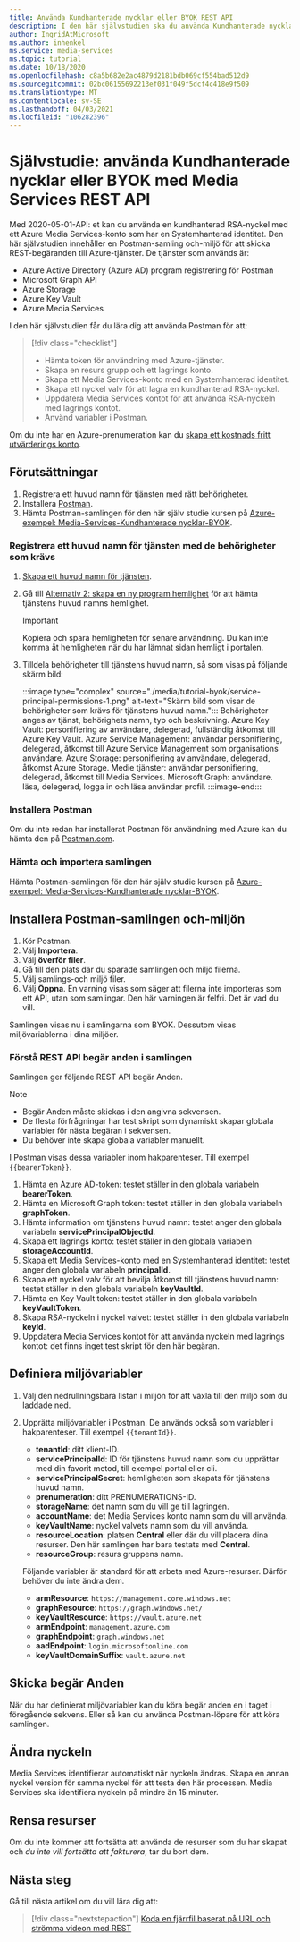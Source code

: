 ```yaml
---
title: Använda Kundhanterade nycklar eller BYOK REST API
description: I den här självstudien ska du använda Kundhanterade nycklar eller ta med din egen nyckel (BYOK) med ett Azure Media Services lagrings konto.
author: IngridAtMicrosoft
ms.author: inhenkel
ms.service: media-services
ms.topic: tutorial
ms.date: 10/18/2020
ms.openlocfilehash: c8a5b682e2ac4879d2181bdb069cf554bad512d9
ms.sourcegitcommit: 02bc06155692213ef031f049f5dcf4c418e9f509
ms.translationtype: MT
ms.contentlocale: sv-SE
ms.lasthandoff: 04/03/2021
ms.locfileid: "106282396"
---
```

# <a name="tutorial-use-customer-managed-keys-or-byok-with-media-services-rest-api"></a>Självstudie: använda Kundhanterade nycklar eller BYOK med Media Services REST API

Med 2020-05-01-API: et kan du använda en kundhanterad RSA-nyckel med ett Azure Media Services-konto som har en Systemhanterad identitet. Den här självstudien innehåller en Postman-samling och-miljö för att skicka REST-begäranden till Azure-tjänster. De tjänster som används är:

- Azure Active Directory (Azure AD) program registrering för Postman
- Microsoft Graph API
- Azure Storage
- Azure Key Vault
- Azure Media Services

I den här självstudien får du lära dig att använda Postman för att:

> [!div class="checklist"]
> - Hämta token för användning med Azure-tjänster.
> - Skapa en resurs grupp och ett lagrings konto.
> - Skapa ett Media Services-konto med en Systemhanterad identitet.
> - Skapa ett nyckel valv för att lagra en kundhanterad RSA-nyckel.
> - Uppdatera Media Services kontot för att använda RSA-nyckeln med lagrings kontot.
> - Använd variabler i Postman.

Om du inte har en Azure-prenumeration kan du [skapa ett kostnads fritt utvärderings konto](https://azure.microsoft.com/free/).

## <a name="prerequisites"></a>Förutsättningar

1. Registrera ett huvud namn för tjänsten med rätt behörigheter.
1. Installera [Postman](https://www.postman.com).
1. Hämta Postman-samlingen för den här själv studie kursen på [Azure-exempel: Media-Services-Kundhanterade nycklar-BYOK](https://github.com/Azure-Samples/media-services-customer-managed-keys-byok).

### <a name="register-a-service-principal-with-the-needed-permissions"></a>Registrera ett huvud namn för tjänsten med de behörigheter som krävs

1. [Skapa ett huvud namn för tjänsten](../../active-directory/develop/howto-create-service-principal-portal.md).
1. Gå till [Alternativ 2: skapa en ny program hemlighet](../../active-directory/develop/howto-create-service-principal-portal.md#authentication-two-options) för att hämta tjänstens huvud namns hemlighet.

   > [!IMPORTANT]
   >Kopiera och spara hemligheten för senare användning. Du kan inte komma åt hemligheten när du har lämnat sidan hemligt i portalen.

1. Tilldela behörigheter till tjänstens huvud namn, så som visas på följande skärm bild:

   :::image type="complex" source="./media/tutorial-byok/service-principal-permissions-1.png" alt-text="Skärm bild som visar de behörigheter som krävs för tjänstens huvud namn.":::
   Behörigheter anges av tjänst, behörighets namn, typ och beskrivning. Azure Key Vault: personifiering av användare, delegerad, fullständig åtkomst till Azure Key Vault. Azure Service Management: användar personifiering, delegerad, åtkomst till Azure Service Management som organisations användare. Azure Storage: personifiering av användare, delegerad, åtkomst Azure Storage. Medie tjänster: användar personifiering, delegerad, åtkomst till Media Services. Microsoft Graph: användare. läsa, delegerad, logga in och läsa användar profil.
   :::image-end:::

### <a name="install-postman"></a>Installera Postman

Om du inte redan har installerat Postman för användning med Azure kan du hämta den på [Postman.com](https://www.postman.com/).

### <a name="download-and-import-the-collection"></a>Hämta och importera samlingen

Hämta Postman-samlingen för den här själv studie kursen på [Azure-exempel: Media-Services-Kundhanterade nycklar-BYOK](https://github.com/Azure-Samples/media-services-customer-managed-keys-byok).

## <a name="install-the-postman-collection-and-environment"></a>Installera Postman-samlingen och-miljön

1. Kör Postman.
1. Välj **Importera**.
1. Välj **överför filer**.
1. Gå till den plats där du sparade samlingen och miljö filerna.
1. Välj samlings-och miljö filer.
1. Välj **Öppna**. En varning visas som säger att filerna inte importeras som ett API, utan som samlingar. Den här varningen är felfri. Det är vad du vill.

Samlingen visas nu i samlingarna som BYOK. Dessutom visas miljövariablerna i dina miljöer.

### <a name="understand-the-rest-api-requests-in-the-collection"></a>Förstå REST API begär anden i samlingen

Samlingen ger följande REST API begär Anden.

> [!NOTE]
>
>- Begär Anden måste skickas i den angivna sekvensen.
>- De flesta förfrågningar har test skript som dynamiskt skapar globala variabler för nästa begäran i sekvensen.
>- Du behöver inte skapa globala variabler manuellt.

I Postman visas dessa variabler inom hakparenteser. Till exempel `{{bearerToken}}`.

1. Hämta en Azure AD-token: testet ställer in den globala variabeln **bearerToken**.
2. Hämta en Microsoft Graph token: testet ställer in den globala variabeln **graphToken**.
3. Hämta information om tjänstens huvud namn: testet anger den globala variabeln **servicePrincipalObjectId**.
4. Skapa ett lagrings konto: testet ställer in den globala variabeln **storageAccountId**.
5. Skapa ett Media Services-konto med en Systemhanterad identitet: testet anger den globala variabeln **principalId**.
6. Skapa ett nyckel valv för att bevilja åtkomst till tjänstens huvud namn: testet ställer in den globala variabeln **keyVaultId**.
7. Hämta en Key Vault token: testet ställer in den globala variabeln **keyVaultToken**.
8. Skapa RSA-nyckeln i nyckel valvet: testet ställer in den globala variabeln **keyId**.
9. Uppdatera Media Services kontot för att använda nyckeln med lagrings kontot: det finns inget test skript för den här begäran.

## <a name="define-environment-variables"></a>Definiera miljövariabler

1. Välj den nedrullningsbara listan i miljön för att växla till den miljö som du laddade ned.
1. Upprätta miljövariabler i Postman. De används också som variabler i hakparenteser. Till exempel `{{tenantId}}`.

    - **tenantId**: ditt klient-ID.
    - **servicePrincipalId**: ID för tjänstens huvud namn som du upprättar med din favorit metod, till exempel portal eller cli.
    - **servicePrincipalSecret**: hemligheten som skapats för tjänstens huvud namn.
    - **prenumeration**: ditt PRENUMERATIONS-ID.
    - **storageName**: det namn som du vill ge till lagringen.
    - **accountName**: det Media Services konto namn som du vill använda.
    - **keyVaultName**: nyckel valvets namn som du vill använda.
    - **resourceLocation**: platsen **Central** eller där du vill placera dina resurser. Den här samlingen har bara testats med **Central**.
    - **resourceGroup**: resurs gruppens namn.

    Följande variabler är standard för att arbeta med Azure-resurser. Därför behöver du inte ändra dem.

    - **armResource**: `https://management.core.windows.net`
    - **graphResource**: `https://graph.windows.net/`
    - **keyVaultResource**: `https://vault.azure.net`
    - **armEndpoint**: `management.azure.com`
    - **graphEndpoint**: `graph.windows.net`
    - **aadEndpoint**: `login.microsoftonline.com`
    - **keyVaultDomainSuffix**: `vault.azure.net`

## <a name="send-the-requests"></a>Skicka begär Anden

När du har definierat miljövariabler kan du köra begär anden en i taget i föregående sekvens. Eller så kan du använda Postman-löpare för att köra samlingen.

## <a name="change-the-key"></a>Ändra nyckeln

Media Services identifierar automatiskt när nyckeln ändras. Skapa en annan nyckel version för samma nyckel för att testa den här processen. Media Services ska identifiera nyckeln på mindre än 15 minuter.

## <a name="clean-up-resources"></a>Rensa resurser

Om du inte kommer att fortsätta att använda de resurser som du har skapat och *du inte vill fortsätta att fakturera*, tar du bort dem.

## <a name="next-steps"></a>Nästa steg

Gå till nästa artikel om du vill lära dig att:
> [!div class="nextstepaction"]
> [Koda en fjärrfil baserat på URL och strömma videon med REST](stream-files-tutorial-with-rest.md)